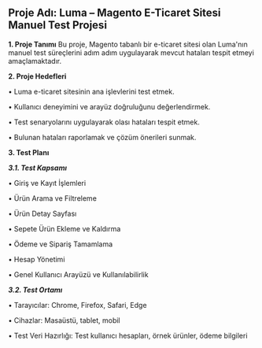 ## Proje Adı: Luma – Magento E-Ticaret Sitesi Manuel Test Projesi


**1. Proje Tanımı**
Bu proje, Magento tabanlı bir e-ticaret sitesi olan Luma'nın manuel test süreçlerini adım adım uygulayarak mevcut hataları tespit etmeyi amaçlamaktadır.


**2. Proje Hedefleri**

  •	Luma e-ticaret sitesinin ana işlevlerini test etmek.

  •	Kullanıcı deneyimini ve arayüz doğruluğunu değerlendirmek.

  •	Test senaryolarını uygulayarak olası hataları tespit etmek.

  •	Bulunan hataları raporlamak ve çözüm önerileri sunmak.


**3. Test Planı**

***3.1. Test Kapsamı***

  •	Giriş ve Kayıt İşlemleri
  
  •	Ürün Arama ve Filtreleme
  
  •	Ürün Detay Sayfası
  
  •	Sepete Ürün Ekleme ve Kaldırma
  
  •	Ödeme ve Sipariş Tamamlama
  
  •	Hesap Yönetimi
  
  •	Genel Kullanıcı Arayüzü ve Kullanılabilirlik

***3.2. Test Ortamı***

  •	Tarayıcılar: Chrome, Firefox, Safari, Edge
  
  •	Cihazlar: Masaüstü, tablet, mobil
  
  •	Test Veri Hazırlığı: Test kullanıcı hesapları, örnek ürünler, ödeme bilgileri
